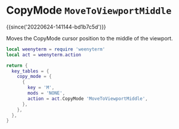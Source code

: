 # CopyMode `MoveToViewportMiddle`

{{since('20220624-141144-bd1b7c5d')}}

Moves the CopyMode cursor position to the middle of the viewport.


```lua
local weenyterm = require 'weenyterm'
local act = weenyterm.action

return {
  key_tables = {
    copy_mode = {
      {
        key = 'M',
        mods = 'NONE',
        action = act.CopyMode 'MoveToViewportMiddle',
      },
    },
  },
}
```

